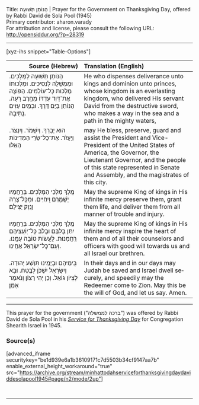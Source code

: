 <html>
<head></head>
<body>
Title: הַנּוֹתֵן תְּשׁוּעָה | Prayer for the Government on Thanksgiving Day, offered by Rabbi David de Sola Pool (1945)<br />
Primary contributor: aharon.varady<br />
For attribution and license, please consult the following URL: <a href="http://opensiddur.org/?p=28319">http://opensiddur.org/?p=28319</a>
<p />
<hr />

[xyz-ihs snippet="Table-Options"]<table style="margin-left: auto; margin-right: auto;" class="draggable">
<thead><tr><th id="x" style="text-align: right;">Source (Hebrew)</th><th style="text-align: left;">Translation (English)</th></tr></thead>
<tbody>
<tr><td style="vertical-align:top;">
<div class="liturgy" lang="he">
הַנּוֹתֵן תְּשׁוּעָה לַמְּלָכִים. 
וּמֶמְשָׁלָה לַנְּסִיכִים. 
וּמַלְכוּתוֹ מַלְכוּת כׇּל־עֽוֹלָמִים. 
הַפּוֹצֶה אֶת־דָּוִד עַדְדּוֹ מֵחֶֽרֶב רָעָה. 
הַנּוֹתֵן בַּיָּם דָּרֶךְ. 
וּבְמַֽיִם עַזִּים נְתִיבָה. 
</span></div></td>
 
<td style="vertical-align:top;">
<div class="english" lang="en">
He who dispenses deliverance unto kings 
and dominion unto princes, 
whose kingdom is an everlasting kingdom, 
who delivered His servant David from the destructive sword, 
who makes a way in the sea 
and a path in the mighty waters, 
</div></td></tr>


<tr><td style="vertical-align:top;">
<div class="liturgy" lang="he">
הוּא יְבָרֵךְ. וְיִשְׁמֹר. וְיִנְצֹר. וְיַֽעֲזֹר. 
אֶת־כׇּל־שָׂרֵי הַמְּדִינוֹת הָאֵלּוּ׃
</span></div></td>
 
<td style="vertical-align:top;">
<div class="english" lang="en">
may He bless, preserve, guard and assist 
the President and Vice-President of the United States of America, 
the Governor, the Lieutenant Governor, 
and the people of this state represented in Senate and Assembly, 
and the magistrates of this city. 
</div></td></tr>


<tr><td style="vertical-align:top;">
<div class="liturgy" lang="he">
מֶֽלֶךְ מַלְכֵי הַמְּלָכִים. 
בְּרַֽחֲמָיו יְשְׁמְרֵם וִֽיחַיֵּים. 
וּמִכׇּל־צָרָה וָנֶֽזֶק יַצִּילֵם׃ 
</span></div></td>
 
<td style="vertical-align:top;">
<div class="english" lang="en">
May the supreme King of kings 
in His infinite mercy preserve them, grant them life, 
and deliver them from all manner of trouble and injury. 
</div></td></tr>


<tr><td style="vertical-align:top;">
<div class="liturgy" lang="he">
מֶֽלֶךְ מַלְכֵי הַמְּלָכִים. 
בְּרַֽחֲמָיו יִתֵּן בְּלִבָּם 
וּבְלֵב כׇּל־יֽוֹעֲצֵיהֶם רַֽחֲמָנוּת. 
לַֽעֲשׂוֹת טוֹבָה עִמָּֽנוּ. 
וְעִם־כׇּל־יִשְׂרָאֵל אַחֵֽינוּ. 
</span></div></td>
 
<td style="vertical-align:top;">
<div class="english" lang="en">
May the supreme King of kings 
in His infinite mercy inspire the heart of them 
and of all their counselors and officers 
with good will towards us 
and all Israel our brethren. 
</div></td></tr>


<tr><td style="vertical-align:top;">
<div class="liturgy" lang="he">
בִּֽימֵיהֶם וּבְיָמֵֽינוּ תִּוָּשַׁע יְהוּדָה. 
וְיִשְׂרָאֵל יִשְׁכֹּן לָבֶֽטַח. 
וּבָא לְצִיּוֹן גוֹאֵל. 
וְכֵן יְהִי רָצוֹן 
וְנֹאמַר אָמֵן׃
</span></div></td>
 
<td style="vertical-align:top;">
<div class="english" lang="en">
In their days and in our days may Judah be saved 
and Israel dwell securely, 
and speedily may the Redeemer come to Zion. 
May this be the will of God, 
and let us say. Amen. 
</div></td></tr>
</tbody></table>

<hr />

This prayer for the government ("ברכה לממשלה") was offered by Rabbi David de Sola Pool in his <em><a href="https://opensiddur.org/compilations/festival-guides-and-haggadot/thanksgiving-day-united-states/minhat-todah-service-for-thanksgiving-day-arranged-by-rabbi-david-de-sola-pool-1945/">Service for Thanksgiving Day</a></em> for Congregation Shearith Israel in 1945.


<h3>Source(s)</h3>

[advanced_iframe securitykey="be1d939e6a1b36109171c7d5503b34cf9147aa7b" enable_external_height_workaround="true" src="https://archive.org/stream/minhattodahserviceforthanksgivingdaydaviddesolapool1945#page/n2/mode/2up"]

&nbsp;

<hr />

&nbsp;
</body>
</html>